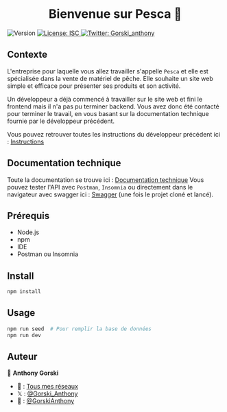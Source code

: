 <h1 align="center">Bienvenue sur Pesca 👋</h1>
<p>
  <img alt="Version" src="https://img.shields.io/badge/version-1.0.0-blue.svg?cacheSeconds=2592000" />
  <a href="#" target="_blank">
    <img alt="License: ISC" src="https://img.shields.io/badge/License-ISC-yellow.svg" />
  </a>
  <a href="https://twitter.com/Gorski_anthony" target="_blank">
    <img alt="Twitter: Gorski_anthony" src="https://img.shields.io/twitter/follow/Gorski_anthony.svg?style=social" />
  </a>
</p>

## Contexte

L'entreprise pour laquelle vous allez travailler s'appelle `Pesca` et elle est spécialisée dans la vente de matériel de pêche. Elle souhaite un site web simple et efficace pour présenter ses produits et son activité.

Un développeur a déjà commencé à travailler sur le site web et fini le frontend mais il n'a pas pu terminer backend. Vous avez donc été contacté pour terminer le travail, en vous basant sur la documentation technique fournie par le développeur précédent.

Vous pouvez retrouver toutes les instructions du développeur précédent ici : [Instructions](./docs/instructions.md)

## Documentation technique

Toute la documentation se trouve ici : [Documentation technique](./docs/documentation.md)
Vous pouvez tester l'API avec `Postman`, `Insomnia` ou directement dans le navigateur avec swagger ici : [Swagger](http://localhost:5050/api-docs) (une fois le projet cloné et lancé).

## Prérequis

-   Node.js
-   npm
-   IDE
-   Postman ou Insomnia

## Install

```sh
npm install
```

## Usage

```sh
npm run seed  # Pour remplir la base de données
npm run dev
```

## Auteur

👤 **Anthony Gorski**

-   🍱 : [Tous mes réseaux](https://bento.me/anthony-gorski)
-   𝕏 : [@Gorski_Anthony](https://twitter.com/Gorski_Anthony)
-   🐙 : [@GorskiAnthony](https://github.com/GorskiAnthony)
